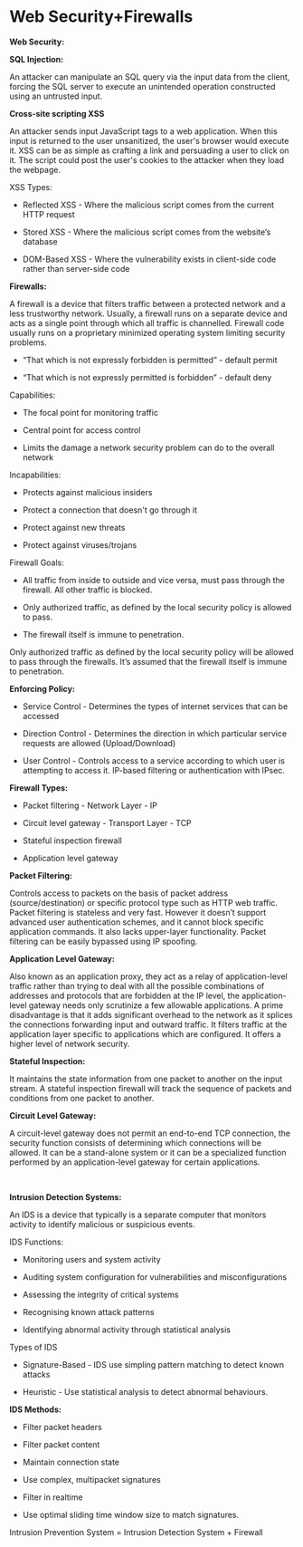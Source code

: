 # Web Security+Firewalls
**Web Security:**

**SQL Injection:**

An attacker can manipulate an SQL query via the input data from the client, forcing the SQL server to execute an unintended operation constructed using an untrusted input.

**Cross-site scripting XSS**

An attacker sends input JavaScript tags to a web application. When this input is returned to the user unsanitized, the user's browser would execute it. XSS can be as simple as crafting a link and persuading a user to click on it. The script could post the user's cookies to the attacker when they load the webpage.

XSS Types:

- Reflected XSS - Where the malicious script comes from the current HTTP request

- Stored XSS - Where the malicious script comes from the website’s database

- DOM-Based XSS - Where the vulnerability exists in client-side code rather than server-side code

**Firewalls:**

A firewall is a device that filters traffic between a protected network and a less trustworthy network. Usually, a firewall runs on a separate device and acts as a single point through which all traffic is channelled. Firewall code usually runs on a proprietary minimized operating system limiting security problems.

- “That which is not expressly forbidden is permitted” - default permit

- “That which is not expressly permitted is forbidden” - default deny

Capabilities:

- The focal point for monitoring traffic

- Central point for access control

- Limits the damage a network security problem can do to the overall network

Incapabilities:

- Protects against malicious insiders

- Protect a connection that doesn't go through it

- Protect against new threats

- Protect against viruses/trojans

Firewall Goals:

- All traffic from inside to outside and vice versa, must pass through the firewall. All other traffic is blocked.

- Only authorized traffic, as defined by the local security policy is allowed to pass.

- The firewall itself is immune to penetration.

Only authorized traffic as defined by the local security policy will be allowed to pass through the firewalls. It’s assumed that the firewall itself is immune to penetration.

**Enforcing Policy:**

- Service Control - Determines the types of internet services that can be accessed

- Direction Control - Determines the direction in which particular service requests are allowed (Upload/Download)

- User Control - Controls access to a service according to which user is attempting to access it. IP-based filtering or authentication with IPsec.

**Firewall Types:**

- Packet filtering - Network Layer - IP

- Circuit level gateway - Transport Layer - TCP

- Stateful inspection firewall 

- Application level gateway

**Packet Filtering:**

Controls access to packets on the basis of packet address (source/destination) or specific protocol type such as HTTP web traffic. Packet filtering is stateless and very fast. However it doesn’t support advanced user authentication schemes, and it cannot block specific application commands. It also lacks upper-layer functionality. Packet filtering can be easily bypassed using IP spoofing.

**Application Level Gateway:**

Also known as an application proxy, they act as a relay of application-level traffic rather than trying to deal with all the possible combinations of addresses and protocols that are forbidden at the IP level, the application-level gateway needs only scrutinize a few allowable applications. A prime disadvantage is that it adds significant overhead to the network as it splices the connections forwarding input and outward traffic. It filters traffic at the application layer specific to applications which are configured. It offers a higher level of network security.

**Stateful Inspection:**

It maintains the state information from one packet to another on the input stream. A stateful inspection firewall will track the sequence of packets and conditions from one packet to another.

**Circuit Level Gateway:**

A circuit-level gateway does not permit an end-to-end TCP connection, the security function consists of determining which connections will be allowed. It can be a stand-alone system or it can be a specialized function performed by an application-level gateway for certain applications.

<br/>

**Intrusion Detection Systems:**

An IDS is a device that typically is a separate computer that monitors activity to identify malicious or suspicious events. 

IDS Functions:

- Monitoring users and system activity

- Auditing system configuration for vulnerabilities and misconfigurations

- Assessing the integrity of critical systems

- Recognising known attack patterns

- Identifying abnormal activity through statistical analysis

Types of IDS

- Signature-Based - IDS use simpling pattern matching to detect known attacks

- Heuristic - Use statistical analysis to detect abnormal behaviours.

**IDS Methods:**

- Filter packet headers

- Filter packet content

- Maintain connection state

- Use complex, multipacket signatures

- Filter in realtime

- Use optimal sliding time window size to match signatures.

Intrusion Prevention System = Intrusion Detection System + Firewall

<br/>

